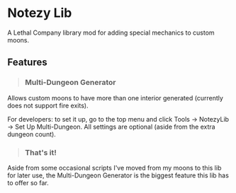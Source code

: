 # Notezy Lib

A Lethal Company library mod for adding special mechanics to custom moons.

## Features

> ### Multi-Dungeon Generator
Allows custom moons to have more than one interior generated (currently does not support fire exits).

For developers: to set it up, go to the top menu and click Tools -> NotezyLib -> Set Up Multi-Dungeon. All settings are optional (aside from the extra dungeon count).

> ### That's it!
Aside from some occasional scripts I've moved from my moons to this lib for later use, the Multi-Dungeon Generator is the biggest feature this lib has to offer so far.